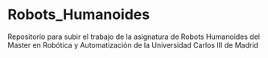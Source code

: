 # Robots_Humanoides
Repositorio para subir el trabajo de la asignatura de Robots Humanoides del Master en Robótica y Automatización de la Universidad Carlos III de Madrid
